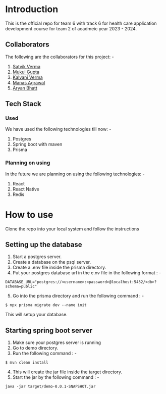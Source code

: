 # Introduction
This is the official repo for team 6 with track 6 for health care application development course for team 2 of acadmeic year 2023 - 2024.

## Collaborators
The following are the collaborators for this project: -
1. [Satvik Verma](https://www.linkedin.com/in/satvik-vm/)
2. [Mukul Gupta](https://www.linkedin.com/in/mukul-gupta-995397211/)
3. [Kalyani Verma](https://www.linkedin.com/in/kalyaniverma/)
4. [Manas Agrawal](https://www.linkedin.com/in/manas-agrawal-1bb087202/)
5. [Aryan Bhatt](https://www.linkedin.com/in/aryan-bhatt-ba4a04200/)

## Tech Stack
### Used
We have used the following technologies till now: -
1. Postgres
2. Spring boot with maven
3. Prisma

### Planning on using
In the future we are planning on using the following technologies: -
1. React
2. React Native
3. Redis

# How to use
Clone the repo into your local system and follow the instructions
## Setting up the database
1. Start a postgres server.
2. Create a database on the psql server.
3. Create a .env file inside the prisma directory.
4. Put your postgres database url in the e.nv file in the following format : -
```console
DATABASE_URL="postgres://<username>:<password>@localhost:5432/<db>?schema=public"
```
5. Go into the prisma directory and run the following command : -
```console
$ npx prisma migrate dev --name init
```
This will setup your database.

## Starting spring boot server
1. Make sure your postgres server is running
2. Go to demo directory.
3. Run the following command : -
```console
$ mvn clean install
```
4. This will create the jar file inside the target directory.
5. Start the jar by the following command : -
```console
java -jar target/demo-0.0.1-SNAPSHOT.jar
```
